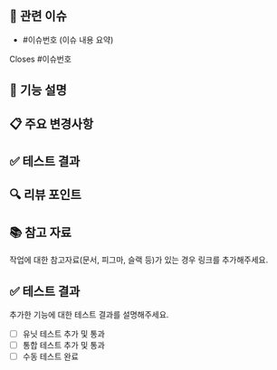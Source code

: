 <!--
  제목은 [FEAT] 추가된 기능 형식으로 작성해 주세요
  예시: [FEAT] 상품 검색 기능 구현
-->

## 🔗 관련 이슈
<!-- (필수) 해당 PR과 관련된 모든 이슈를 나열해주세요. -->
- #이슈번호 (이슈 내용 요약)

Closes #이슈번호

## 📝 기능 설명
<!-- (필수) 새로 추가된 기능에 대해 설명해주세요. -->

## 📋 주요 변경사항
<!-- (필수) 코드 변경사항에 대해 설명해주세요. -->

## ✅ 테스트 결과
<!-- (필수) 테스트 결과를 작성해주세요. -->

## 🔍 리뷰 포인트
<!-- (선택) 리뷰어가 중점적으로 봐주었으면 하는 부분을 작성해주세요. -->

## 📚 참고 자료
작업에 대한 참고자료(문서, 피그마, 슬랙 등)가 있는 경우 링크를 추가해주세요.

## ✅ 테스트 결과
추가한 기능에 대한 테스트 결과를 설명해주세요.
- [ ] 유닛 테스트 추가 및 통과
- [ ] 통합 테스트 추가 및 통과
- [ ] 수동 테스트 완료